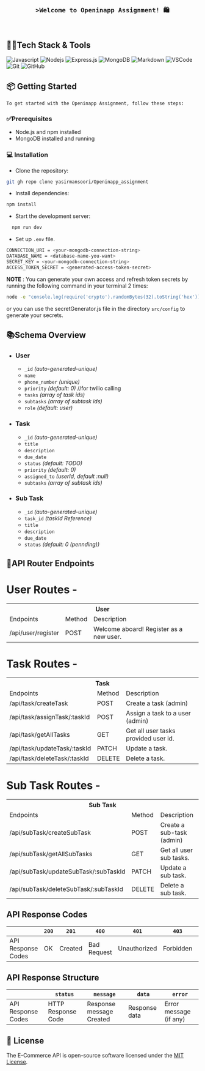 <!-- Intro  -->
<h3 align="center">
        <samp>&gt;Welcome to Openinapp Assignment! 🛍️</samp>
</h3>
<br />

## 👩‍💻Tech Stack & Tools
![Javascript](https://img.shields.io/badge/Javascript-F0DB4F?style=for-the-badge&labelColor=black&logo=javascript&logoColor=F0DB4F)
![Nodejs](https://img.shields.io/badge/Nodejs-3C873A?style=for-the-badge&labelColor=black&logo=node.js&logoColor=3C873A)
![Express.js](https://img.shields.io/badge/Express.js-000000?style=for-the-badge&logo=express&logoColor=white)
![MongoDB](https://img.shields.io/badge/MongoDB-4EA94B?style=for-the-badge&logo=mongodb&logoColor=white)
![Markdown](https://img.shields.io/badge/Markdown-000000?style=for-the-badge&logo=markdown&logoColor=white)
![VSCode](https://img.shields.io/badge/Visual_Studio-0078d7?style=for-the-badge&logo=visual%20studio&logoColor=white)
![Git](https://img.shields.io/badge/Git-F05032?style=for-the-badge&logo=git&logoColor=white)
![GitHub](https://img.shields.io/badge/GitHub-black?style=for-the-badge&logo=github&logoColor=white)
<br/>

## 📦 Getting Started

`To get started with the Openinapp Assignment, follow these steps:`

### ✅Prerequisites
- Node.js and npm installed
- MongoDB installed and running

### 💻 Installation

- Clone the repository: 
```sh
git gh repo clone yasirmansoori/Openinapp_assignment
````
- Install dependencies: 
```sh
npm install
````
- Start the development server:
```sh
  npm run dev
```
- Set up `.env` file.
```sh
CONNECTION_URI = <your-mongodb-connection-string>
DATABASE_NAME = <database-name-you-want>
SECRET_KEY = <your-mongodb-connection-string>
ACCESS_TOKEN_SECRET = <generated-access-token-secret>
```
**NOTE** : You can generate your own access and refresh token secrets by running the following command in your terminal 2 times:
```sh
node -e "console.log(require('crypto').randomBytes(32).toString('hex'));"
```
or you can use the secretGenerator.js file in the directory `src/config` to generate your secrets.

## **📚Schema Overview**
-   ### User

    -   `_id` _(auto-generated-unique)_ 
    -   `name`
    -   `phone_number` _(unique)_
    -   `priority` _(default: 0)_ //for twilio calling 
    -   `tasks` _(array of task ids)_
    -   `subtasks` _(array of subtask ids)_
    -   `role` _(default: user)_

-   ### Task

    -   `_id` _(auto-generated-unique)_ 
    -   `title`
    -   `description`
    -   `due_date`
    -   `status` _(default: TODO)_
    -   `priority` _(default: 0)_
    -   `assigned_to` _(userId, default :null)_
    -   `subtasks` _(array of subtask ids)_

-   ### Sub Task

    -   `_id` _(auto-generated-unique)_ 
    -   `task_id` _(taskId Reference)_
    -   `title`
    -   `description`
    -   `due_date`
    -   `status` _(default: 0 (pennding))_

## **🚀API Router Endpoints** 

<h1>User Routes -</h1>
<table>
  <tr>
    <th colspan="3" style="text-align:center">User</th>
  </tr>
  <tr>
    <td>Endpoints</td>
    <td>Method</td>
    <td>Description</td>
  </tr>
  <tr>
    <td>/api/user/register</td>
    <td>POST</td>
    <td>Welcome aboard! Register as a new user.</td>
  </tr>
</table>

<h1>Task Routes -</h1>
<table>
  <tr>
    <th colspan="3"style="text-align:center">Task</th>
  </tr>
  <tr>
    <td>Endpoints</td>
    <td>Method</td>
    <td>Description</td>
  </tr>
  <tr>
    <td>/api/task/createTask</td>
    <td>POST</td>
    <td>Create a task (admin)</td>
  </tr>
  <tr>
    <td>/api/task/assignTask/:taskId</td>
    <td>POST</td>
    <td>Assign a task to a user (admin)</td>
  </tr>
  <tr>
    <td>/api/task/getAllTasks</td>
    <td>GET</td>
    <td>Get all user tasks provided user id.</td>
  </tr>
  <tr>
    <td>/api/task/updateTask/:taskId</td>
    <td>PATCH</td>
    <td>Update a task.</td>
  </tr>
  <tr>
    <td>/api/task/deleteTask/:taskId</td>
    <td>DELETE</td>
    <td>Delete a task.</td>
  </tr>
</table>

<h1>Sub Task Routes -</h1>
<table>
  <tr>
    <th colspan="3"style="text-align:center">Sub Task</th>
  </tr>
  <tr>
    <td>Endpoints</td>
    <td>Method</td>
    <td>Description</td>
  </tr>
  <tr>
    <td>/api/subTask/createSubTask</td>
    <td>POST</td>
    <td>Create a sub-task (admin)</td>
  </tr>
  <tr>
    <td>/api/subTask/getAllSubTasks</td>
    <td>GET</td>
    <td>Get all user sub tasks.</td>
  </tr>
  <tr>
    <td>/api/subTask/updateSubTask/:subTaskId</td>
    <td>PATCH</td>
    <td>Update a sub task.</td>
  </tr>
  <tr>
    <td>/api/subTask/deleteSubTask/:subTaskId</td>
    <td>DELETE</td>
    <td>Delete a sub task.</td>
  </tr>
</table>

## **API Response Codes**
|                    | `200` | `201`   | `400`       | `401`        | `403`     | `404`     | `500`                 | `503`               |
| ------------------ | ----- | ------- | ----------- | ------------ | --------- | --------- | --------------------- | ------------------- |
| API Response Codes | OK    | Created | Bad Request | Unauthorized | Forbidden | Not Found | Internal Server Error | Service Unavailable |

## **API Response Structure**
|                    | `status`           | `message`                | `data`        | `error`                |
| ------------------ | ------------------ | ------------------------ | ------------- | ---------------------- |
| API Response Codes | HTTP Response Code | Response message Created | Response data | Error message (if any) |

## 📝 License
The E-Commerce API is open-source software licensed under the [MIT License](LICENSE).